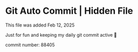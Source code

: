 # Git Auto Commit | Hidden File

This file was added Feb 12, 2025

Just for fun and keeping my daily git commit active 🤪

commit number: 88405
